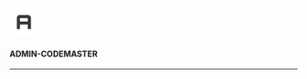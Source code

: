 <div align="left">
    <img src="public/frontend/docs/assets/img/AdminLTELogo.png" alt="" style="width: 50px;">
    <h4>ADMIN-CODEMASTER</h4>
</div>
<hr>
